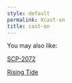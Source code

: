 ```yaml
---
style: default
permalink: Xcast-on
title: cast-on
---
```

You may also like:

[SCP-2072](http://scp-wiki.net/scp-2072)

[Rising Tide](http://scp-wiki.net/rising-tide)
